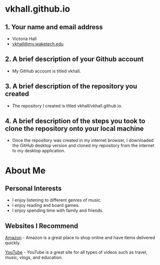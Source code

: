# vkhall.github.io

## 1. Your name and email address
* Victoria Hall 
* vkhall@my.waketech.edu
		
## 2. A brief description of your Github account
* My GitHub account is titled vkhall.

## 3. A brief description of the repository you created
* The repository I created is titled vkhall/vkhall.github.io.

## 4. A brief description of the steps you took to clone the repository onto your local machine
* Once the repository was created in my internet browser, I downloaded the GitHub desktop version and cloned my repository from the internet to my desktop application. 


# About Me 

## Personal Interests
* I enjoy  listening to different genres of music. 
* I enjoy reading and board games. 
* I enjoy spending time with family and friends.

## Websites I Recommend
[Amazon](https://www.amazon.com) - Amazon is a great place to shop online and have items delivered quickly.
 
[YouTube](https://www.youtube.com) - YouTube is a great site for all types of videos such as travel, music, vlogs, and education. 
